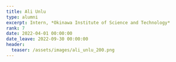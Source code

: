 ```yaml
---
title: Ali Unlu
type: alumni
excerpt: Intern, *Okinawa Institute of Science and Technology*
rank: 7
date: 2022-04-01 00:00:00
date_leave: 2022-09-30 00:00:00
header:
  teaser: /assets/images/ali_unlu_200.png
---
```

